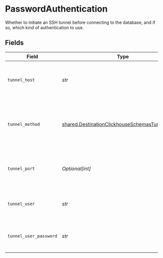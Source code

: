 # PasswordAuthentication

Whether to initiate an SSH tunnel before connecting to the database, and if so, which kind of authentication to use.


## Fields

| Field                                                                                                              | Type                                                                                                               | Required                                                                                                           | Description                                                                                                        | Example                                                                                                            |
| ------------------------------------------------------------------------------------------------------------------ | ------------------------------------------------------------------------------------------------------------------ | ------------------------------------------------------------------------------------------------------------------ | ------------------------------------------------------------------------------------------------------------------ | ------------------------------------------------------------------------------------------------------------------ |
| `tunnel_host`                                                                                                      | *str*                                                                                                              | :heavy_check_mark:                                                                                                 | Hostname of the jump server host that allows inbound ssh tunnel.                                                   |                                                                                                                    |
| `tunnel_method`                                                                                                    | [shared.DestinationClickhouseSchemasTunnelMethod](../../models/shared/destinationclickhouseschemastunnelmethod.md) | :heavy_check_mark:                                                                                                 | Connect through a jump server tunnel host using username and password authentication                               |                                                                                                                    |
| `tunnel_port`                                                                                                      | *Optional[int]*                                                                                                    | :heavy_minus_sign:                                                                                                 | Port on the proxy/jump server that accepts inbound ssh connections.                                                | 22                                                                                                                 |
| `tunnel_user`                                                                                                      | *str*                                                                                                              | :heavy_check_mark:                                                                                                 | OS-level username for logging into the jump server host                                                            |                                                                                                                    |
| `tunnel_user_password`                                                                                             | *str*                                                                                                              | :heavy_check_mark:                                                                                                 | OS-level password for logging into the jump server host                                                            |                                                                                                                    |